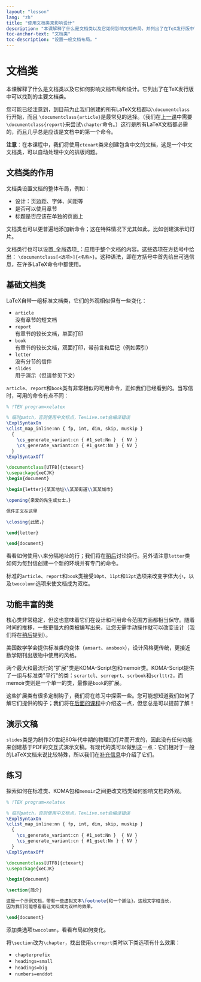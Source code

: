 ```yaml
---
layout: "lesson"
lang: "zh"
title: "使用文档类来影响设计"
description: "本课解释了什么是文档类以及它如何影响文档布局，并列出了在TeX发行版中可以找到的主要文档类。"
toc-anchor-text: "文档类"
toc-description: "设置一般文档布局。"
---
```


# 文档类

<span
  class="summary">本课解释了什么是文档类以及它如何影响文档布局和设计。它列出了在TeX发行版中可以找到的主要文档类。</span>

您可能已经注意到，到目前为止我们创建的所有LaTeX文档都以`\documentclass`行开始，而且
`\documentclass{article}`是最常见的选择。（我们在[上一课](lesson-04)中需要
`\documentclass{report}`来尝试`\chapter`命令。）这行是所有LaTeX文档都必需的，而且几乎总是应该是文档中的第一个命令。

**注意**：在本课程中，我们将使用`ctexart`类来创建包含中文的文档，这是一个中文文档类，可以自动处理中文的排版问题。

## 文档类的作用

文档类设置文档的整体布局，例如：

- 设计：页边距、字体、间距等
- 是否可以使用章节
- 标题是否应该在单独的页面上

文档类也可以更普遍地添加新命令；这在特殊情况下尤其如此，比如创建演示幻灯片。

文档类行也可以设置_全局选项_：应用于整个文档的内容。这些选项在方括号中给出：
`\documentclass[<选项>]{<名称>}`。这种语法，即在方括号中首先给出可选信息，在许多LaTeX命令中都使用。

## 基础文档类

LaTeX自带一组标准文档类，它们的外观相似但有一些变化：

- `article`  
  没有章节的短文档
- `report`  
  有章节的较长文档，单面打印
- `book`  
  有章节的较长文档，双面打印，带前言和后记（例如索引）
- `letter`  
  没有分节的信件
- `slides`  
  用于演示（但请参见下文）

`article`、`report`和`book`类有非常相似的可用命令，正如我们已经看到的。当写信时，可用的命令有点不同：

```latex
% !TEX program=xelatex

% 临时patch，否则使用中文标点，TexLive.net会编译错误
\ExplSyntaxOn
\clist_map_inline:nn { fp, int, dim, skip, muskip }
  {
    \cs_generate_variant:cn { #1_set:Nn }  { NV }
    \cs_generate_variant:cn { #1_gset:Nn } { NV }
  }
\ExplSyntaxOff

\documentclass[UTF8]{ctexart}
\usepackage{xeCJK}
\begin{document}

\begin{letter}{某某地址\\某某街道\\某某城市}

\opening{亲爱的先生或女士，}

信件正文在这里

\closing{此致，}

\end{letter}

\end{document}
```

看看如何使用`\\`来分隔地址的行；我们将在[稍后](lesson-11)讨论换行。另外请注意`letter`类如何为每封信创建一个新的环境并有专门的命令。

标准的`article`、`report`和`book`类接受`10pt`、`11pt`和`12pt`选项来改变字体大小，以及`twocolumn`选项来使文档成为双栏。

## 功能丰富的类

核心类非常稳定，但这也意味着它们在设计和可用命令范围方面都相当保守。随着时间的推移，一些更强大的类被编写出来，让您无需手动操作就可以改变设计（我们将在[稍后](lesson-11)提到）。

美国数学学会提供标准类的变体（`amsart`、`amsbook`），设计风格更传统，更接近数学期刊出版物中使用的风格。

两个最大和最流行的"扩展"类是KOMA-Script包和memoir类。KOMA-Script提供了一组与标准类"平行"的类：`scrartcl`、`scrreprt`、`scrbook`和`scrlttr2`，而memoir类则是一个单一的类，最像是`book`的扩展。

这些扩展类有很多定制钩子，我们将在练习中探索一些。您可能想知道我们如何了解它们提供的钩子；我们将在[后面的课程](lesson-16)中介绍这一点，但您总是可以提前了解！

## 演示文稿

`slides`类是为制作20世纪80年代中期的物理幻灯片而开发的，因此没有任何功能来创建基于PDF的交互式演示文稿。有现代的类可以做到这一点：它们相对于一般的LaTeX文档来说比较特殊，所以我们在[补充信息](more-05)中介绍了它们。

## 练习

探索如何在标准类、KOMA包和`memoir`之间更改文档类如何影响文档的外观。

```latex
% !TEX program=xelatex

% 临时patch，否则使用中文标点，TexLive.net会编译错误
\ExplSyntaxOn
\clist_map_inline:nn { fp, int, dim, skip, muskip }
  {
    \cs_generate_variant:cn { #1_set:Nn }  { NV }
    \cs_generate_variant:cn { #1_gset:Nn } { NV }
  }
\ExplSyntaxOff

\documentclass[UTF8]{ctexart}
\usepackage{xeCJK}

\begin{document}

\section{简介}

这是一个示例文档，带有一些虚拟文本\footnote{和一个脚注}。这段文字相当长，
因为我们可能想看看让文档成为双栏的效果。

\end{document}
```

添加类选项`twocolumn`，看看布局如何变化。

将`\section`改为`\chapter`，找出使用`scrreprt`类时以下类选项有什么效果：

- `chapterprefix`
- `headings=small`
- `headings=big`
- `numbers=enddot`

